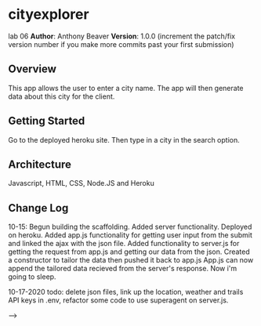 # cityexplorer
lab 06
**Author**: Anthony Beaver
**Version**: 1.0.0 (increment the patch/fix version number if you make more commits past your first submission)

## Overview
This app allows the user to enter a city name. The app will then generate data about this city for the client.

## Getting Started
Go to the deployed heroku site. Then type in a city in the search option.
<!-- What are the steps that a user must take in order to build this app on their own machine and get it running? -->

## Architecture
Javascript, HTML, CSS, Node.JS and Heroku
<!-- Provide a detailed description of the application design. What technologies (languages, libraries, etc) you're using, and any other relevant design information. -->

## Change Log
10-15: 
Begun building the scaffolding.
Added server functionality.
Deployed on heroku.
Added app.js functionality for getting user input from the submit and linked the ajax with the json file.
Added functionality to server.js for getting the request from app.js and getting our data from the json. Created a constructor to tailor the data then pushed it back to app.js
App.js can now append the tailored data recieved from the server's response.
Now i'm going to sleep.

10-17-2020 todo: delete json files, link up the location, weather and trails API keys in .env, refactor some code to use superagent on server.js.



<!-- Use this area to document the iterative changes made to your application as each feature is successfully implemented. Use time stamps. Here's an examples:

01-01-2001 4:59pm - Application now has a fully-functional express server, with a GET route for the location resource.

## Credits and Collaborations
Worked with Michael Mandell on 10-15-2020
Worked with Louis Caruso 10-17-2020
<!-- Give credit (and a link) to other people or resources that helped you build this application. -->
-->